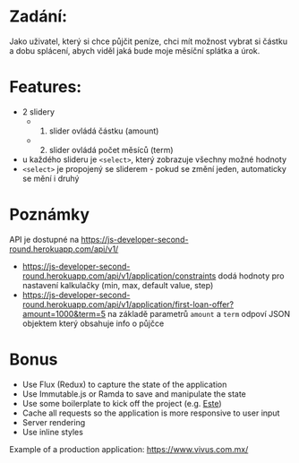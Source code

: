 # Zadání:
Jako uživatel, který si chce půjčit peníze, chci mít možnost vybrat si částku a dobu splácení, abych viděl jaká bude moje měsíční splátka a úrok.

# Features:
- 2 slidery
  - 1. slider ovládá částku (amount)
  - 2. slider ovládá počet měsíců (term)
- u každého slideru je `<select>`, který zobrazuje všechny možné hodnoty
- `<select>` je propojený se sliderem - pokud se změní jeden, automaticky se mění i druhý

# Poznámky
API je dostupné na https://js-developer-second-round.herokuapp.com/api/v1/
  - https://js-developer-second-round.herokuapp.com/api/v1/application/constraints dodá hodnoty pro nastavení kalkulačky (min, max, default value, step)
  - https://js-developer-second-round.herokuapp.com/api/v1/application/first-loan-offer?amount=1000&term=5 na základě parametrů `amount` a `term` odpoví JSON objektem který obsahuje info o půjčce

# Bonus
- Use Flux (Redux) to capture the state of the application
- Use Immutable.js or Ramda to save and manipulate the state
- Use some boilerplate to kick off the project (e.g. [Este](https://github.com/este/este))
- Cache all requests so the application is more responsive to user input
- Server rendering
- Use inline styles

Example of a production application: https://www.vivus.com.mx/
